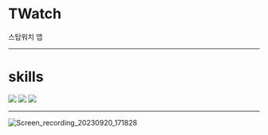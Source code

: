 # TWatch
스탑워치 앱

---

# skills
![](https://img.shields.io/badge/android-3DDC84?style=flat-square&logo=android&logoColor=white)
![](https://img.shields.io/badge/androidstudio-3DDC84?style=flat-square&logo=androidstudio&logoColor=white)
![](https://img.shields.io/badge/kotlin-7F52FF?style=flat-square&logo=kotlin&logoColor=white)

---

![Screen_recording_20230920_171828](https://github.com/trulyeven/TWatch/assets/113951017/f8152093-86d0-4196-a0d7-63ee9dde1fd5)
